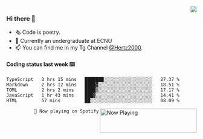 <img  align="right" src="https://github-readme-stats.vercel.app/api?username=BillChen2K&show_icons=true&count_private=true&hide_title=true">

### Hi there 👋

- 🗞 Code is poetry.
- 🌱 Currently an undergraduate at ECNU
- 📫 You can find me in my Tg Channel [@Hertz2000](https://t.me/Hertz2000).

#### Coding status last week ⌨️

<!--START_SECTION:waka-->
```text
TypeScript   3 hrs 15 mins   ███████░░░░░░░░░░░░░░░░░░   27.37 % 
Markdown     2 hrs 12 mins   ████▓░░░░░░░░░░░░░░░░░░░░   18.51 % 
TOML         2 hrs 2 mins    ████▒░░░░░░░░░░░░░░░░░░░░   17.17 % 
JavaScript   1 hr 43 mins    ███▓░░░░░░░░░░░░░░░░░░░░░   14.41 % 
HTML         57 mins         ██░░░░░░░░░░░░░░░░░░░░░░░   08.09 % 
```
<!--END_SECTION:waka-->


<div>
<a href="https://spotify-now-playing.billchen2k.vercel.app/now-playing?open">
   <img align="right" src="https://spotify-now-playing.billchen2k.vercel.app/now-playing" width="256" height="64" alt="Now Playing">
</a>
</div>

<div>
<p align="right"><code>🎵 Now playing on Spotify</code></p>
</div>

<!--
**BillChen2K/BillChen2K** is a ✨ _special_ ✨ repository because its `README.md` (this file) appears on your GitHub profile.

Here are some ideas to get you started:

- 🔭 I’m currently working on ...
- 🌱 I’m currently learning ...
- 👯 I’m looking to collaborate on ...
- 🤔 I’m looking for help with ...
- 💬 Ask me about ...
- 📫 How to reach me: ...
- 😄 Pronouns: ...
- ⚡ Fun fact: ...
-->
